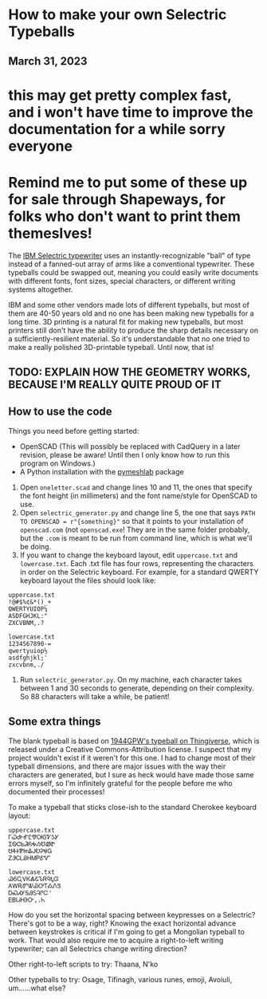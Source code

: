 # How to make your own Selectric Typeballs
## March 31, 2023

# this may get pretty complex fast, and i won't have time to improve the documentation for a while sorry everyone

# Remind me to put some of these up for sale through Shapeways, for folks who don't want to print them themeslves!

The [IBM Selectric typewriter](https://www.ibm.com/ibm/history/ibm100/us/en/icons/selectric/) uses an instantly-recognizable "ball" of type instead of a fanned-out array of arms like a conventional typewriter. These typeballs could be swapped out, meaning you could easily write documents with different fonts, font sizes, special characters, or different writing systems altogether.

IBM and some other vendors made lots of different typeballs, but most of them are 40-50 years old and no one has been making new typeballs for a long time. 3D printing is a natural fit for making new typeballs, but most printers still don't have the ability to produce the sharp details necessary on a sufficiently-resilient material. So it's understandable that no one tried to make a really polished 3D-printable typeball. Until now, that is!

## TODO: EXPLAIN HOW THE GEOMETRY WORKS, BECAUSE I'M REALLY QUITE PROUD OF IT

## How to use the code
Things you need before getting started:
* OpenSCAD (This will possibly be replaced with CadQuery in a later revision, please be aware! Until then I only know how to run this program on Windows.)
* A Python installation with the [pymeshlab](https://pypi.org/project/pymeshlab/) package

1. Open `oneletter.scad` and change lines 10 and 11, the ones that specify the font height (in millimeters) and the font name/style for OpenSCAD to use.
1. Open `selectric_generator.py` and change line 5, the one that says `PATH TO OPENSCAD = r"{something}"` so that it points to your installation of `openscad.com` (not `openscad.exe`! They are in the same folder probably, but the `.com` is meant to be run from command line, which is what we'll be doing.
1. If you want to change the keyboard layout, edit `uppercase.txt` and `lowercase.txt`. Each .txt file has four rows, representing the characters in order on the Selectric keyboard. For example, for a standard QWERTY keyboard layout the files should look like:
```
uppercase.txt
!@#$%¢&*()_+
QWERTYUIOP¼
ASDFGHJKL:"
ZXCVBNM,.?
```
```
lowercase.txt
1234567890-=
qwertyuiop½
asdfghjkl;'
zxcvbnm,./
```
1. Run `selectric_generator.py`. On my machine, each character takes between 1 and 30 seconds to generate, depending on their complexity. So 88 characters will take a while, be patient!

## Some extra things

The blank typeball is based on [1944GPW's typeball on Thingiverse](https://www.thingiverse.com/thing:4126040), which is released under a Creative Commons-Attribution license. I suspect that my project wouldn't exist if it weren't for this one. I had to change most of their typeball dimensions, and there are major issues with the way their characters are generated, but I sure as heck would have made those same errors myself, so I'm infinitely grateful for the people before me who documented their processes!

To make a typeball that sticks close-ish to the standard Cherokee keyboard layout:
```
uppercase.txt
ᎱᏇᏧᎰᎹᏝᏡᎺᎶᏤᎼᎽ
ᏆᏫᏣᏏᏘᏲᎭᏱᏬᏪᏑ
ᏌᏎᏐᏈᏥᎲᎫᎧᎮᏠᏀ
ᏃᏭᏟᏞᏰᎻᎷᏢᎴᏉ
```
```
lowercase.txt
ᏊᏮᏩᏙᏦᏜᏋᏖᏒᏄᎿᏳ
ᎪᎳᎡᏛᏔᏯᎤᎢᎣᏁᏕ
ᎠᏍᏗᎩᎦᎯᏚᎸᎵᏨ'
ᎬᏴᏓᎥᎨᎾᏅ,.Ꮒ
```

How do you set the horizontal spacing between keypresses on a Selectric? There's got to be a way, right? Knowing the exact horizontal advance between keystrokes is critical if I'm going to get a Mongolian typeball to work. That would also require me to acquire a right-to-left writing typewriter; can all Selectrics change writing direction?

Other right-to-left scripts to try: Thaana, N'ko

Other typeballs to try: Osage, Tifinagh, various runes, emoji, Avoiuli, um......what else?